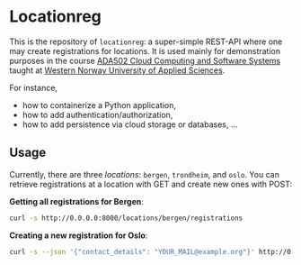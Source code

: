 # Locationreg

This is the repository of `locationreg`: a super-simple REST-API where one may create registrations for locations.
It is used mainly for demonstration purposes in the course [ADA502 Cloud Computing and Software Systems](https://www.hvl.no/en/studies-at-hvl/study-programmes/courses/ADA502/) taught at [Western Norway University of Applied Sciences](https://www.hvl.no).

For instance,

- how to containerize a Python application,
- how to add authentication/authorization,
- how to add persistence via cloud storage or databases,
...


## Usage

Currently, there are three _locations_: `bergen`, `trondheim`, and `oslo`.
You can retrieve registrations at a location with GET and create new ones with POST:

**Getting all registrations for Bergen**:
```bash
curl -s http://0.0.0.0:8000/locations/bergen/registrations
```

**Creating a new registration for Oslo**:
```bash
curl -s --json '{"contact_details": "YOUR_MAIL@example.org"}' http://0.0.0.0:8000/locations/bergen/registrations
```


